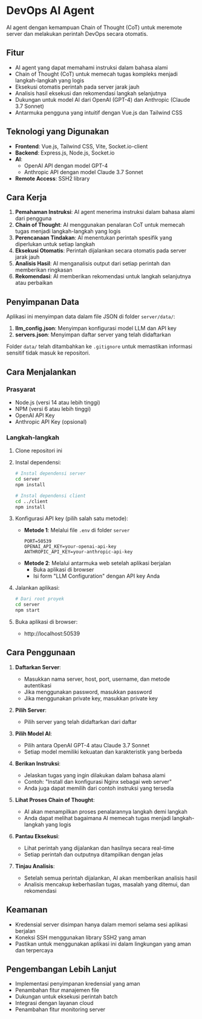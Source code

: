 # DevOps AI Agent

AI agent dengan kemampuan Chain of Thought (CoT) untuk meremote server dan melakukan perintah DevOps secara otomatis.

## Fitur

- AI agent yang dapat memahami instruksi dalam bahasa alami
- Chain of Thought (CoT) untuk memecah tugas kompleks menjadi langkah-langkah yang logis
- Eksekusi otomatis perintah pada server jarak jauh
- Analisis hasil eksekusi dan rekomendasi langkah selanjutnya
- Dukungan untuk model AI dari OpenAI (GPT-4) dan Anthropic (Claude 3.7 Sonnet)
- Antarmuka pengguna yang intuitif dengan Vue.js dan Tailwind CSS

## Teknologi yang Digunakan

- **Frontend**: Vue.js, Tailwind CSS, Vite, Socket.io-client
- **Backend**: Express.js, Node.js, Socket.io
- **AI**: 
  - OpenAI API dengan model GPT-4
  - Anthropic API dengan model Claude 3.7 Sonnet
- **Remote Access**: SSH2 library

## Cara Kerja

1. **Pemahaman Instruksi**: AI agent menerima instruksi dalam bahasa alami dari pengguna
2. **Chain of Thought**: AI menggunakan penalaran CoT untuk memecah tugas menjadi langkah-langkah yang logis
3. **Perencanaan Tindakan**: AI menentukan perintah spesifik yang diperlukan untuk setiap langkah
4. **Eksekusi Otomatis**: Perintah dijalankan secara otomatis pada server jarak jauh
5. **Analisis Hasil**: AI menganalisis output dari setiap perintah dan memberikan ringkasan
6. **Rekomendasi**: AI memberikan rekomendasi untuk langkah selanjutnya atau perbaikan

## Penyimpanan Data

Aplikasi ini menyimpan data dalam file JSON di folder `server/data/`:

1. **llm_config.json**: Menyimpan konfigurasi model LLM dan API key
2. **servers.json**: Menyimpan daftar server yang telah didaftarkan

Folder `data/` telah ditambahkan ke `.gitignore` untuk memastikan informasi sensitif tidak masuk ke repositori.

## Cara Menjalankan

### Prasyarat

- Node.js (versi 14 atau lebih tinggi)
- NPM (versi 6 atau lebih tinggi)
- OpenAI API Key
- Anthropic API Key (opsional)

### Langkah-langkah

1. Clone repositori ini
2. Instal dependensi:
   ```bash
   # Instal dependensi server
   cd server
   npm install
   
   # Instal dependensi client
   cd ../client
   npm install
   ```

3. Konfigurasi API key (pilih salah satu metode):
   - **Metode 1**: Melalui file `.env` di folder `server`
     ```
     PORT=50539
     OPENAI_API_KEY=your-openai-api-key
     ANTHROPIC_API_KEY=your-anthropic-api-key
     ```
   - **Metode 2**: Melalui antarmuka web setelah aplikasi berjalan
     - Buka aplikasi di browser
     - Isi form "LLM Configuration" dengan API key Anda

4. Jalankan aplikasi:
   ```bash
   # Dari root proyek
   cd server
   npm start
   ```

5. Buka aplikasi di browser:
   - http://localhost:50539

## Cara Penggunaan

1. **Daftarkan Server**:
   - Masukkan nama server, host, port, username, dan metode autentikasi
   - Jika menggunakan password, masukkan password
   - Jika menggunakan private key, masukkan private key

2. **Pilih Server**:
   - Pilih server yang telah didaftarkan dari daftar

3. **Pilih Model AI**:
   - Pilih antara OpenAI GPT-4 atau Claude 3.7 Sonnet
   - Setiap model memiliki kekuatan dan karakteristik yang berbeda

4. **Berikan Instruksi**:
   - Jelaskan tugas yang ingin dilakukan dalam bahasa alami
   - Contoh: "Install dan konfigurasi Nginx sebagai web server"
   - Anda juga dapat memilih dari contoh instruksi yang tersedia

5. **Lihat Proses Chain of Thought**:
   - AI akan menampilkan proses penalarannya langkah demi langkah
   - Anda dapat melihat bagaimana AI memecah tugas menjadi langkah-langkah yang logis

6. **Pantau Eksekusi**:
   - Lihat perintah yang dijalankan dan hasilnya secara real-time
   - Setiap perintah dan outputnya ditampilkan dengan jelas

7. **Tinjau Analisis**:
   - Setelah semua perintah dijalankan, AI akan memberikan analisis hasil
   - Analisis mencakup keberhasilan tugas, masalah yang ditemui, dan rekomendasi

## Keamanan

- Kredensial server disimpan hanya dalam memori selama sesi aplikasi berjalan
- Koneksi SSH menggunakan library SSH2 yang aman
- Pastikan untuk menggunakan aplikasi ini dalam lingkungan yang aman dan terpercaya

## Pengembangan Lebih Lanjut

- Implementasi penyimpanan kredensial yang aman
- Penambahan fitur manajemen file
- Dukungan untuk eksekusi perintah batch
- Integrasi dengan layanan cloud
- Penambahan fitur monitoring server